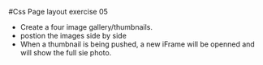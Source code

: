 #Css Page layout exercise 05
* Create a four image gallery/thumbnails.
* postion the images side by side
* When a thumbnail is being pushed, a new iFrame will be openned and will show the full sie photo.
